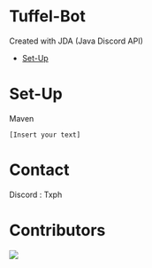 # Tuffel-Bot
Created with JDA (Java Discord API)
- [Set-Up](#set-up)

# Set-Up
Maven
```Maven
[Insert your text]
```

# Contact
Discord : Txph

# Contributors

<a href="https://github.com/Tophhhhh/Tuffel-Bot/graphs/contributors">
  <img src="https://contrib.rocks/image?repo=Tophhhhh/Tuffel-Bot&max=400&columns=20" />
</a>
